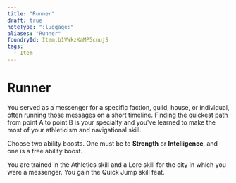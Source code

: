 ```yaml
---
title: "Runner"
draft: true
noteType: ":luggage:"
aliases: "Runner"
foundryId: Item.b1VWkzKaMP5cnujS
tags:
  - Item
---
```


# Runner

You served as a messenger for a specific faction, guild, house, or individual, often running those messages on a short timeline. Finding the quickest path from point A to point B is your specialty and you've learned to make the most of your athleticism and navigational skill.

Choose two ability boosts. One must be to **Strength** or **Intelligence**, and one is a free ability boost.

You are trained in the Athletics skill and a Lore skill for the city in which you were a messenger. You gain the Quick Jump skill feat.
